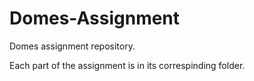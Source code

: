 # Domes-Assignment
Domes assignment repository.

Each part of the assignment is in its correspinding folder. 
